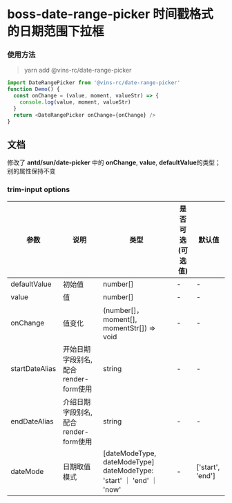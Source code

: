 # boss-date-range-picker 时间戳格式的日期范围下拉框

### 使用方法

> yarn add @vins-rc/date-range-picker

```js
import DateRangePicker from '@vins-rc/date-range-picker'
function Demo() {
  const onChange = (value, moment, valueStr) => {
    console.log(value, moment, valueStr)
  }
  return <DateRangePicker onChange={onChange} />
}
```

## 文档
修改了 **antd/sun/date-picker** 中的 **onChange**, **value**, **defaultValue**的类型；别的属性保持不变

### trim-input options
| 参数     | 说明        | 类型     | 是否可选(可选值) | 默认值 |
| -------- | ---------- | ------- | -------------- | ------ |
| defaultValue | 初始值  | number[]  | -  | -  |
| value    | 值         | number[]  | -  | -  |
| onChange | 值变化      | (number[]，moment[], momentStr[]) => void  | -  | -  |
| startDateAlias | 开始日期字段别名,配合render-form使用      | string  | -  | -  |
| endDateAlias | 介绍日期字段别名,配合render-form使用       | string  | -  | -  |
| dateMode | 日期取值模式    | [dateModeType, dateModeType] dateModeType: 'start' ｜ 'end' ｜ 'now'   | -  | ['start', 'end']  |
